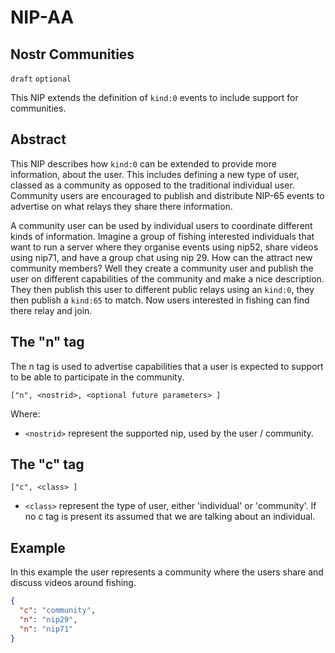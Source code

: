 NIP-AA
======

Nostr Communities
----------------------

`draft` `optional`

This NIP extends the definition of `kind:0` events to include support for communities.

## Abstract

This NIP describes how `kind:0` can be extended to provide more information, about the user. This includes defining a
new type of user, classed as a community as opposed to the traditional individual user. Community users are encouraged
to publish and distribute NIP-65 events to advertise on what relays they share there information.

A community user can be used by individual users to coordinate different kinds of information. Imagine a group of
fishing interested individuals that want to run a server where they organise events using nip52, share videos using
nip71, and have a group chat using nip 29. How can the attract new community members? Well they create a community user
and publish the user on different capabilities of the community and make a nice description. They then publish this user
to different public relays using an `kind:0`, they then publish a `kind:65` to match. Now users interested in fishing
can find there relay and join.

## The "n" tag

The n tag is used to advertise capabilities that a user is expected to support to be able to participate in the
community.

`["n", <nostrid>, <optional future parameters> ]`

Where:

* `<nostrid>` represent the supported nip, used by the user / community.

## The "c" tag

`["c", <class> ]`

* `<class>` represent the type of user, either 'individual' or 'community'. If no c tag is present its assumed that we
  are talking about an individual.

## Example

In this example the user represents a community where the users share and discuss videos around fishing.

```json
{
  "c": "community",
  "n": "nip29",
  "n": "nip71"
}
```
